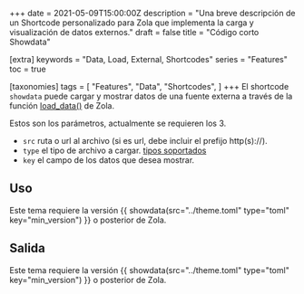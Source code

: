 +++
date = 2021-05-09T15:00:00Z
description = "Una breve descripción de un Shortcode personalizado para Zola que implementa la carga y visualización de datos externos."
draft = false
title = "Código corto Showdata"

[extra]
keywords = "Data, Load, External, Shortcodes"
series = "Features"
toc = true

[taxonomies]
tags = [
    "Features",
    "Data",
    "Shortcodes",
]
+++
El shortcode `showdata` puede cargar y mostrar datos de una fuente externa a través de la función [load_data()](https://www.getzola.org/documentation/templates/overview/#load-data) de Zola.

<!-- more -->

Estos son los parámetros, actualmente se requieren los 3.

- `src` ruta o url al archivo (si es url, debe incluir el prefijo http(s)://).
- `type` el tipo de archivo a cargar. [tipos soportados](https://www.getzola.org/documentation/templates/overview/#load-data)
- `key` el campo de los datos que desea mostrar.

## Uso

Este tema requiere la versión &#123;&#123; showdata(src="../theme.toml" type="toml" key="min_version") &#125;&#125; o posterior de Zola.

## Salida

Este tema requiere la versión {{ showdata(src="../theme.toml" type="toml" key="min_version") }} o posterior de Zola.
